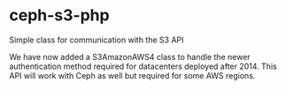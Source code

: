 # ceph-s3-php

Simple class for communication with the S3 API

We have now added a S3AmazonAWS4 class to handle the newer authentication method required for datacenters deployed after 2014. This API will work with Ceph as well but required for some AWS regions.
